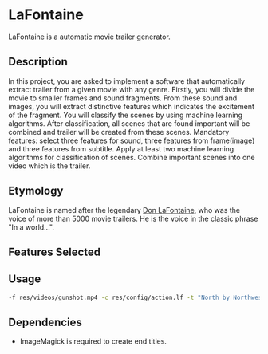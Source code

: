 # LaFontaine
LaFontaine is a automatic movie trailer generator.

## Description
In this project, you are asked to implement a
software that automatically extract trailer from a given movie with any genre. Firstly, you will
divide the movie to smaller frames and sound fragments. From these sound and images, you will
extract distinctive features which indicates the excitement of the fragment. You will classify the
scenes by using machine learning algorithms. After classification, all scenes that are found
important will be combined and trailer will be created from these scenes. Mandatory features:
select three features for sound, three features from frame(image) and three features from subtitle.
Apply at least two machine learning algorithms for classification of scenes. Combine important
scenes into one video which is the trailer.

## Etymology
LaFontaine is named after the legendary [Don LaFontaine](https://www.google.com/url?sa=t&rct=j&q=&esrc=s&source=web&cd=11&cad=rja&uact=8&ved=2ahUKEwjQlZuukp_fAhUHAhAIHWVCBhgQFjAKegQIDBAB&url=https%3A%2F%2Fen.wikipedia.org%2Fwiki%2FDon_LaFontaine&usg=AOvVaw2YIu6qpVzQw3Gy-5dWpWdK), who was the voice of more than 5000 movie trailers. 
He is the voice in the classic phrase "In a world...".

## Features Selected

## Usage
```bash
-f res/videos/gunshot.mp4 -c res/config/action.lf -t "North by Northwest"
```

## Dependencies
* ImageMagick is required to create end titles.